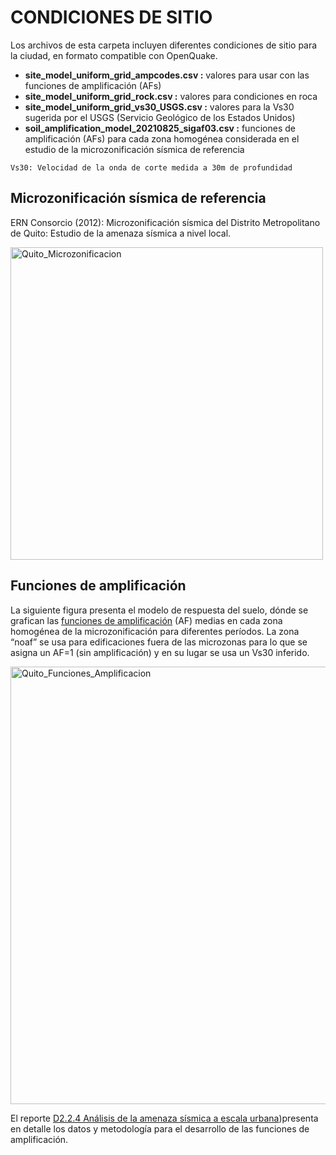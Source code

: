 # CONDICIONES DE SITIO

Los archivos de esta carpeta incluyen diferentes condiciones de sitio para la ciudad, en formato compatible con OpenQuake.

- **site_model_uniform_grid_ampcodes.csv :** valores para usar con las funciones de amplificación (AFs)
- **site_model_uniform_grid_rock.csv :** valores para condiciones en roca
- **site_model_uniform_grid_vs30_USGS.csv :** valores para la Vs30 sugerida por el USGS (Servicio Geológico de los Estados Unidos)
- **soil_amplification_model_20210825_sigaf03.csv :** funciones de amplificación (AFs) para cada zona homogénea considerada en el estudio de la microzonificación sísmica de referencia

```Vs30: Velocidad de la onda de corte medida a 30m de profundidad```


## Microzonificación sísmica de referencia
ERN Consorcio (2012): Microzonificación sísmica del Distrito Metropolitano de Quito: Estudio de la amenaza sísmica a nivel local.

<p align="left">
  <img src="../Mapas/Quito_Microzonificacion.png" alt="Quito_Microzonificacion" width="500">
</p>

## Funciones de amplificación
La siguiente figura presenta el modelo de respuesta del suelo, dónde se grafican las [funciones de amplificación](./soil_amplification_model_20210825_sigaf03.csv) (AF) medias en cada zona homogénea de la microzonificación para diferentes períodos. La zona “noaf” se usa para edificaciones fuera de las microzonas para lo que se asigna un AF=1 (sin amplificación) y en su lugar se usa un Vs30 inferido.

<p align="left">
  <img src="./Funciones_Amplificacion.png" alt="Quito_Funciones_Amplificacion" width="700">
</p>

El reporte [D2.2.4 Análisis de la amenaza sísmica a escala urbana](https://www.globalquakemodel.org/proj/treq-es?tab=publications))presenta en detalle los datos y metodología para el desarrollo de las funciones de amplificación.
